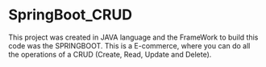 # SpringBoot_CRUD
This project was created in JAVA language and the FrameWork to build this code was the SPRINGBOOT.
This is a E-commerce, where you can do all the operations of a CRUD (Create, Read, Update and Delete).
